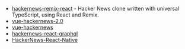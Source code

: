 - [hackernews-remix-react](https://github.com/clintonwoo/hackernews-remix-react) - Hacker News clone written with universal TypeScript, using React and Remix.
- [vue-hackernews-2.0](https://github.com/vuejs/vue-hackernews-2.0)
- [vue-hackernews](https://github.com/vuejs/vue-hackernews)
- [hackernews-react-graphql](https://github.com/clintonwoo/hackernews-react-graphql)
- [HackerNews-React-Native](https://github.com/iSimar/HackerNews-React-Native)
